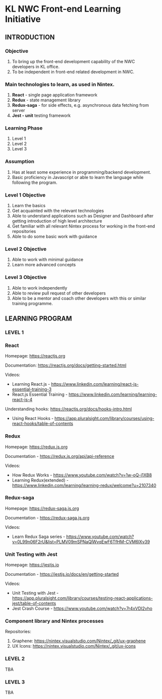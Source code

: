 # KL NWC Front-end Learning Initiative

## INTRODUCTION

### Objective

1. To bring up the front-end development capability of the NWC developers in KL office.
2. To be independent in front-end related development in NWC.

### Main technologies to learn, as used in Nintex.

1. **React** - single page application framework
2. **Redux** - state management library
3. **Redux-saga** - for side effects, e.g. asynchronous data fetching from server
4. **Jest - unit** testing framework

### Learning Phase

1. Level 1
2. Level 2
3. Level 3

### Assumption

1. Has at least some experience in programming/backend development.
2. Basic proficiency in Javascript or able to learn the language while following the program. 

### Level 1 Objective

1. Learn the basics
2. Get acquainted with the relevant technologies
3. Able to understand applications such as Designer and Dashboard after getting introduction of high level architecture
4. Get familiar with all relevant Nintex process for working in the front-end repositories
5. Able to do some basic work with guidance

### Level 2 Objective

1. Able to work with minimal guidance
2. Learn more advanced concepts

### Level 3 Objective

1. Able to work independently
2. Able to review pull request of other developers
3. Able to be a mentor and coach other developers with this or similar training programme.

## LEARNING PROGRAM

### LEVEL 1

### React
Homepage: https://reactjs.org

Documentation: https://reactjs.org/docs/getting-started.html

Videos: 
- Learning React.js - https://www.linkedin.com/learning/react-js-essential-training-3
- React.js Essential Training - https://www.linkedin.com/learning/learning-react-js-4

Understanding hooks: https://reactjs.org/docs/hooks-intro.html
- Using React Hooks - https://app.pluralsight.com/library/courses/using-react-hooks/table-of-contents

### Redux 
Homepage: https://redux.js.org

Documentation - https://redux.js.org/api/api-reference

Videos: 
- How Redux Works - https://www.youtube.com/watch?v=1w-oQ-i1XB8
- Learning Redux(extended) - https://www.linkedin.com/learning/learning-redux/welcome?u=2107340

### Redux-saga
Homepage: https://redux-saga.js.org

Documentation - https://redux-saga.js.org

Videos:
- Learn Redux Saga series - https://www.youtube.com/watch?v=0L99n06F2rU&list=PLMV09mSPNaQlWvqEwF6TfHM-CVM6lXv39

### Unit Testing with Jest 
Homepage: https://jestjs.io

Documentation - https://jestjs.io/docs/en/getting-started

Videos: 
- Unit Testing with Jest - https://app.pluralsight.com/library/courses/testing-react-applications-jest/table-of-contents
- Jest Crash Course - https://www.youtube.com/watch?v=7r4xVDI2vho

### Component library and Nintex processes
Repositories:
1) Graphene: https://nintex.visualstudio.com/Nintex/_git/ux-graphene
2) UX Icons: https://nintex.visualstudio.com/Nintex/_git/ux-icons


### LEVEL 2
TBA

### LEVEL 3
TBA
